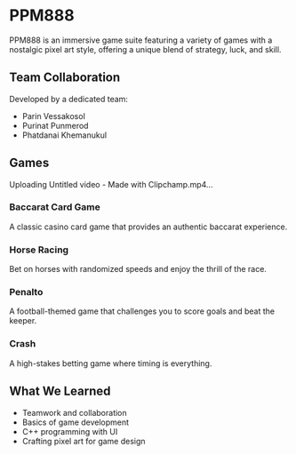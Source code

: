 # PPM888

PPM888 is an immersive game suite featuring a variety of games with a nostalgic pixel art style, offering a unique blend of strategy, luck, and skill.

## Team Collaboration

Developed by a dedicated team:
- Parin Vessakosol
- Purinat Punmerod
- Phatdanai Khemanukul

## Games



Uploading Untitled video - Made with Clipchamp.mp4…



### Baccarat Card Game
A classic casino card game that provides an authentic baccarat experience.

### Horse Racing
Bet on horses with randomized speeds and enjoy the thrill of the race.

### Penalto
A football-themed game that challenges you to score goals and beat the keeper.

### Crash
A high-stakes betting game where timing is everything.

## What We Learned
- Teamwork and collaboration
- Basics of game development
- C++ programming with UI
- Crafting pixel art for game design

